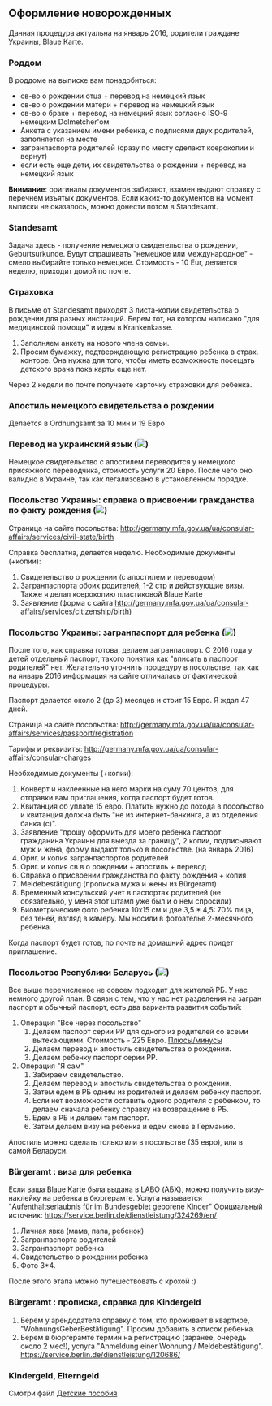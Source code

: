 ## Оформление новорожденных
Данная процедура актуальна на январь 2016, родители граждане Украины, Blaue Karte.


### Роддом
В роддоме на выписке вам понадобиться:
- св-во о рождении отца + перевод на немецкий язык
- св-во о рождении матери + перевод на немецкий язык
- св-во о браке + перевод на немецкий язык согласно ISO-9 немецким Dolmetcher'ом
- Анкета с указанием имени ребенка, с подписями двух родителей, заполняется на месте
- загранпаспорта родителей (сразу по месту сделают ксерокопии и вернут)
- если есть еще дети, их свидетельства о рождении + перевод на немецкий язык

**Внимание**: оригиналы документов забирают, взамен выдают справку с перечнем изъятых документов.
Если каких-то документов на момент выписки не оказалось, можно донести потом в Standesamt.


### Standesamt
Задача здесь - получение немецкого свидетельства о рождении, Geburtsurkunde.
Будут спрашивать "немецкое или международное" - смело выбирайте только немецкое.
Стоимость - 10 Eur, делается неделю, приходит домой по почте.


### Страховка
В письме от Standesamt приходят 3 листа-копии свидетельства о рождении для разных инстанций.
Берем тот, на котором написано "для медицинской помощи" и идем в Krankenkasse.

1. Заполняем анкету на нового члена семьи.
1. Просим бумажку, подтверждающую регистрацию ребенка в страх. конторе. Она нужна для того, чтобы иметь возможность посещать детского врача пока карты еще нет.

Через 2 недели по почте получаете карточку страховки для ребенка.


### Апостиль немецкого свидетельства о рождении
Делается в Ordnungsamt за 10 мин и 19 Евро


### Перевод на украинский язык (![](https://raw.githubusercontent.com/ewgRa/de_faq/master/files/ua.gif))
Немецкое свидетельство с апостилем переводится у немецкого присяжного переводчика,
стоимость услуги 20 Евро. После чего оно валидно в Украине, так как легализовано в установленном порядке.


### Посольство Украины: справка о присвоении гражданства по факту рождения (![](https://raw.githubusercontent.com/ewgRa/de_faq/master/files/ua.gif))
Страница на сайте посольства:  http://germany.mfa.gov.ua/ua/consular-affairs/services/civil-state/birth

Справка бесплатна, делается неделю.
Необходимые документы (+копии):
1. Свидетельство о рождении (с апостилем и переводом)
1. Загранпаспорта обоих родителей, 1-2 стр и действующие визы. Также я делал ксерокопию пластиковой Blaue Karte
1. Заявление (форма с сайта http://germany.mfa.gov.ua/ua/consular-affairs/services/citizenship/birth)


### Посольство Украины: загранпаспорт для ребенка (![](https://raw.githubusercontent.com/ewgRa/de_faq/master/files/ua.gif))
После того, как справка готова, делаем загранпаспорт.
С 2016 года у детей отдельный паспорт, такого понятия как "вписать в паспорт родителей" нет. Желательно уточнить процедуру в посольстве, так как на январь 2016 информация на сайте отличалась от фактической процедуры.

Паспорт делается около 2 (до 3) месяцев и стоит 15 Евро. Я ждал 47 дней.

Страница на сайте посольства: http://germany.mfa.gov.ua/ua/consular-affairs/services/passport/registration

Тарифы и реквизиты:  http://germany.mfa.gov.ua/ua/consular-affairs/consular-charges

Необходимые документы (+копии):

1. Конверт и наклеенные на него марки на суму 70 центов, для отправки вам приглашения, когда паспорт будет готов.
1. Квитанция об уплате 15 евро. Платить нужно до похода в посольство и квитанция должна быть "не из интернет-банкинга, а из отделения банка (с)".
1. Заявление "прошу оформить для моего ребенка паспорт гражданина Украины для выезда за границу", 2 копии, подписывают муж и жена, форму выдают только в посольстве. (на январь 2016)
1. Ориг. и копия загранпаспортов родителей
1. Ориг. и копия св в о рождении + апостиль + перевод
1. Справка о присвоении гражданства по факту рождения + копия
1. Meldebestätigung (прописка мужа и жены из Bürgeramt)
1. Временный консульский учет в паспортах родителей (не обязательно, у меня этот штамп уже был и о нем спросили)
1. Биометрические фото ребенка 10х15 см и две 3,5 * 4,5: 70% лица, без теней, взгляд в камеру. Мы носили в фотоателье 2-месячного ребенка.

Когда паспорт будет готов, по почте на домашний адрес придет приглашение.

### Посольство Республики Беларусь (![](https://raw.githubusercontent.com/ewgRa/de_faq/master/files/by.gif))
Все выше перечисленое не совсем подходит для жителей РБ. У нас немного другой план. В связи с тем, что у нас нет разделения на загран паспорт и обычный паспорт, есть два варианта развития событий:
1. Операция "Все через посольство"
   1. Делаем паспорт серии РР для одного из родителей со всеми вытекающими. Стоимость - 225 Евро. [Плюсы/минусы](https://forum.onliner.by/viewtopic.php?t=7277065)
   1. Делаем перевод и апостиль свидетельства о рождении.
   1. Делаем ребенку паспорт серии РР.
1. Операция "Я сам"
   1. Забираем свидетельство.
   1. Делаем перевод и апостиль свидетельства о рождении.
   1. Затем едем в РБ одним из родителей и делаем ребенку паспорт.
   1. Если нет возможности оставить одного родителя с ребенком, то делаем сначала ребенку справку на возвращение в РБ.
   1. Едем в РБ и делаем там паспорт.
   1. Затем делаем визу на ребенка и едем снова в Германию.

Апостиль можно сделать только или в посольстве (35 евро), или в самой Беларуси.

### Bürgeramt : виза для ребенка
Если ваша Blaue Karte была выдана в LABO (АБХ), можно получить визу-наклейку на ребенка в бюргерамте.
Услуга называется "Aufenthaltserlaubnis für im Bundesgebiet geborene Kinder"
Официальный источник: https://service.berlin.de/dienstleistung/324269/en/

1. Личная явка (мама, папа, ребенок)
1. Загранпаспорта родителей
1. Загранпаспорт ребенка
1. Свидетельство о рождении ребенка
1. Фото 3*4.

После этого этапа можно путешествовать с крохой :)


### Bürgeramt : прописка, справка для Kindergeld
1. Берем у арендодателя справку о том, кто проживает в квартире, "WohnungsGeberBestätigung". Просим добавить в список ребенка.
1. Берем в бюргерамте термин на регистрацию (заранее, очередь около 2 мес!), услуга "Anmeldung einer Wohnung / Meldebestätigung".
https://service.berlin.de/dienstleistung/120686/

### Kindergeld, Elterngeld
Смотри файл [Детские пособия](https://github.com/ewgRa/de_faq/blob/master/%D0%94%D0%B5%D1%82%D1%81%D0%BA%D0%B8%D0%B5%20%D0%BF%D0%BE%D1%81%D0%BE%D0%B1%D0%B8%D1%8F.md)
